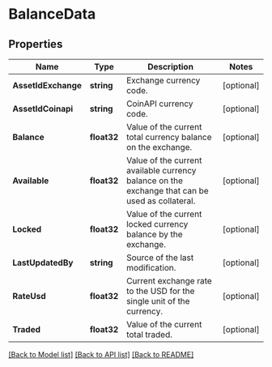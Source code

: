 # BalanceData

## Properties

Name | Type | Description | Notes
------------ | ------------- | ------------- | -------------
**AssetIdExchange** | **string** | Exchange currency code. | [optional] 
**AssetIdCoinapi** | **string** | CoinAPI currency code. | [optional] 
**Balance** | **float32** | Value of the current total currency balance on the exchange. | [optional] 
**Available** | **float32** | Value of the current available currency balance on the exchange that can be used as collateral. | [optional] 
**Locked** | **float32** | Value of the current locked currency balance by the exchange. | [optional] 
**LastUpdatedBy** | **string** | Source of the last modification.  | [optional] 
**RateUsd** | **float32** | Current exchange rate to the USD for the single unit of the currency.  | [optional] 
**Traded** | **float32** | Value of the current total traded. | [optional] 

[[Back to Model list]](../README.md#documentation-for-models) [[Back to API list]](../README.md#documentation-for-api-endpoints) [[Back to README]](../README.md)



